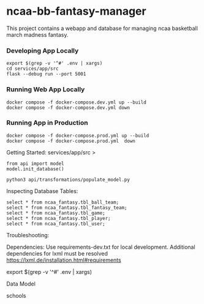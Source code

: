 # ncaa-bb-fantasy-manager

This project contains a webapp and database for managing ncaa basketball march madness fantasy.

### Developing App Locally
    export $(grep -v '^#' .env | xargs)
    cd services/app/src
    flask --debug run --port 5001

### Running Web App Locally
    docker compose -f docker-compose.dev.yml up --build
    docker compose -f docker-compose.dev.yml down

### Running App in Production
    docker compose -f docker-compose.prod.yml up --build
    docker compose -f docker-compose.prod.yml  down

Getting Started:
    services/app/src >

    from api import model
    model.init_database()

    python3 api/transformations/populate_model.py

Inspecting Database Tables:

    select * from ncaa_fantasy.tbl_ball_team;
    select * from ncaa_fantasy.tbl_fantasy_team;
    select * from ncaa_fantasy.tbl_game;
    select * from ncaa_fantasy.tbl_player;
    select * from ncaa_fantasy.tbl_user;

Troubleshooting:

Dependencies:
Use requirements-dev.txt for local development.
Additional dependencies for lxml must be resolved
https://lxml.de/installation.html#requirements


export $(grep -v '^#' .env | xargs)

Data Model

schools

